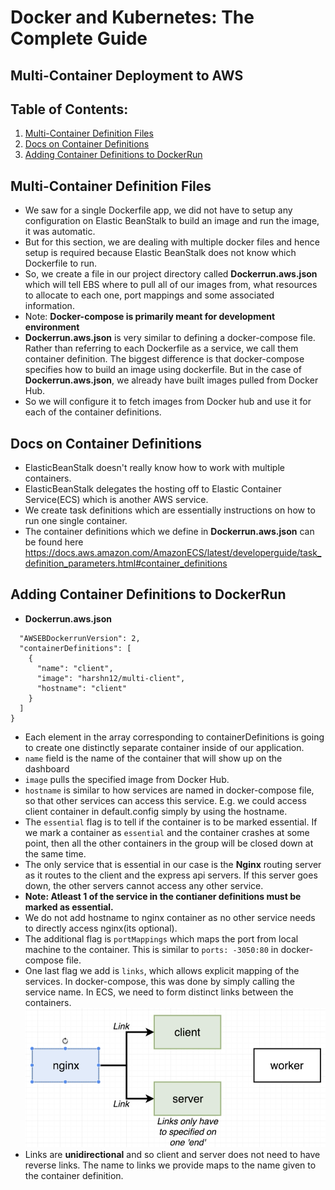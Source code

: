 # Docker and Kubernetes: The Complete Guide
## Multi-Container Deployment to AWS

## Table of Contents:
1. [Multi-Container Definition Files](#MultiContainerFiles)
2. [Docs on Container Definitions](#DocsContainerDefinitions)
3. [Adding Container Definitions to DockerRun](#ContainerDefinitionsDockerRun)


## Multi-Container Definition Files <a name="MultiContainerFiles"></a>
- We saw for a single Dockerfile app, we did not have to setup any configuration on Elastic BeanStalk to build an image and run the image, it was automatic.
- But for this section, we are dealing with multiple docker files and hence setup is required because Elastic BeanStalk does not know which Dockerfile to run.
- So, we create a file in our project directory called **Dockerrun.aws.json** which will tell EBS where to pull all of our images from, what resources to allocate to each one, port mappings and some associated information.
- Note: **Docker-compose is primarily meant for development environment**
- **Dockerrun.aws.json** is very similar to defining a docker-compose file. Rather than referring to each Dockerfile as a service, we call them container definition. The biggest difference is that docker-compose specifies how to build an image using dockerfile. But in the case of **Dockerrun.aws.json**, we already have built images pulled from Docker Hub.
- So we will configure it to fetch images from Docker hub and use it for each of the container definitions.

## Docs on Container Definitions <a name="DocsContainerDefinitions"></a>

- ElasticBeanStalk doesn't really know how to work with multiple containers.
- ElasticBeanStalk delegates the hosting off to Elastic Container Service(ECS) which is another AWS service.
- We create task definitions which are essentially instructions on how to run one single container.
-  The container definitions which we define in **Dockerrun.aws.json** can be found here https://docs.aws.amazon.com/AmazonECS/latest/developerguide/task_definition_parameters.html#container_definitions

## Adding Container Definitions to DockerRun <a name="ContainerDefinitionsDockerRun"></a>

- **Dockerrun.aws.json**
```{
  "AWSEBDockerrunVersion": 2,
  "containerDefinitions": [
    {
      "name": "client",
      "image": "harshn12/multi-client",
      "hostname": "client"
    }
  ]
}
```
- Each element in the array corresponding to containerDefinitions is going to create one distinctly separate container inside of our application.
- `name` field is the name of the container that will show up on the dashboard
- `image` pulls the specified image from Docker Hub.
- `hostname` is similar to how services are named in docker-compose file, so that other services can access this service. E.g. we could access client container in default.config simply by using the hostname.
- The `essential` flag is to tell if the container is to be marked essential. If we mark a container as `essential` and the container crashes at some point, then all the other containers in the group will be closed down at the same time.
- The only service that is essential in our case is the **Nginx** routing server as it routes to the client and the express api servers. If this server goes down, the other servers cannot access any other service.
- **Note: Atleast 1 of the service in the contianer definitions must be marked as essential.**
- We do not add hostname to nginx container as no other service needs to directly access nginx(its optional).
- The additional flag is `portMappings` which maps the port from local machine to the container. This is similar to `ports: -3050:80` in docker-compose file.
- One last flag we add is `links`, which allows explicit mapping of the services. In docker-compose, this was done by simply calling the service name. In ECS, we need to form distinct links between the containers.
![Container Definition Links Image](./Images/containerDefinitionsLinksImage11.png)
- Links are **unidirectional** and so client and server does not need to have reverse links. The name to links we provide maps to the name given to the container definition.
<!-- ![Development Workflow Image](./Images/devWorkflowImage10.png) -->
